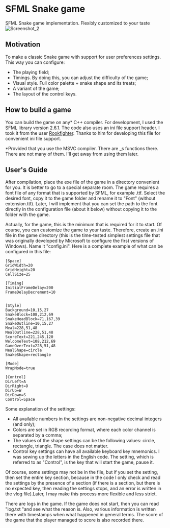 # SFML Snake game
SFML Snake game implementation. Flexibly customized to your taste
![Screenshot_2](https://github.com/user-attachments/assets/6e36c436-c49d-4955-afbd-5482b1473427)

## Motivation
To make a classic Snake game with support for user preferences settings. This way you can configure:
* The playing field;
* Timings. By doing this, you can adjust the difficulty of the game;
* Visual style. Full color palette + snake shape and its treats;
* A variant of the game;
* The layout of the control keys.

## How to build a game
You can build the game on any* C++ compiler. For development, I used the SFML library version 2.6.1.
The code also uses an ini file support header. I took it from the user [Rookfighter](https://github.com/Rookfighter). Thanks to him for developing this file for convenient ini file support.

*Provided that you use the MSVC compiler. There are _s functions there. There are not many of them. I'll get away from using them later.

## User's Guide
After compilation, place the exe file of the game in a directory convenient for you. It is better to go to a special separate room. The game requires a font file of any format that is supported by SFML, for example .ttf. Select the desired font, copy it to the game folder and rename it to "Font" (without extension.ttf). Later, I will implement that you can set the path to the font directly in the configuration file (about it below) without copying it to the folder with the game.

Actually, for the game, this is the minimum that is required for it to start. Of course, you can customize the game to your taste. Therefore, create an .ini file in the game directory (this is the time-tested simplest settings file that was originally developed by Microsoft to configure the first versions of Windows). Name it "config.ini". Here is a complete example of what can be configured in this file:
```
[Space]
GridWidth=20
GridHeight=20
CellSize=25

[Timing]
InitialFrameDelay=200
FrameDelayDecrement=10


[Style]
Background=10,15,27
SnakeBlock=108,212,69
SnakeHeadBlock=71,167,39
SnakeOutline=10,15,27
Meal=228,51,48
MealOutline=228,51,48
ScoreText=221,245,120
WelcomeText=108,212,69
GameOverText=228,51,48
MealShape=circle
SnakeShape=rectangle

[Mode]
WrapMode=true

[Control]
DirLeft=A
DirRight=D
DirUp=W
DirDown=S
Control=Space
```
Some explanation of the settings:
* All available numbers in the settings are non-negative decimal integers (and only);
* Colors are set in RGB recording format, where each color channel is separated by a comma;
* The values of the shape settings can be the following values: circle, rectangle, triangle. The case does not matter.
* Control key settings can have all available keyboard key mnemonics. I was sewing up the letters in the English code. The setting, which is referred to as "Control", is the key that will start the game, pause it.

Of course, some settings may not be in the file, but if you set the setting, then set the entire key section, because in the code I only check and read the settings by the presence of a section (if there is a section, but there is no expected key, then reading the settings stops, and an error is written in the vlog file).Later, I may make this process more flexible and less strict.

There are logs in the game. If the game does not start, then you can read "log.txt "and see what the reason is. Also, various information is written there with timestamps when what happened in general terms. The score of the game that the player managed to score is also recorded there.
